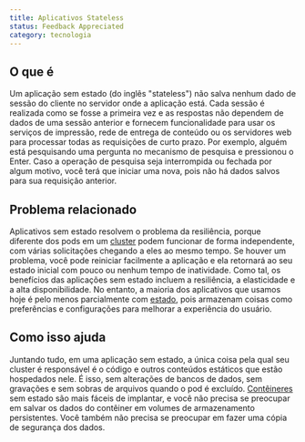 ```yaml
---
title: Aplicativos Stateless
status: Feedback Appreciated
category: tecnologia
---
```


## O que é

Um aplicação sem estado (do inglês "stateless") não salva nenhum dado de sessão do cliente no servidor onde a aplicação está. Cada sessão é realizada como se fosse a primeira vez e as respostas não dependem de dados de uma sessão anterior e fornecem funcionalidade para usar os serviços de impressão, rede de entrega de conteúdo ou os servidores web para processar todas as requisições de curto prazo. Por exemplo, alguém está pesquisando uma pergunta no mecanismo de pesquisa e pressionou o Enter. Caso a operação de pesquisa seja interrompida ou fechada por algum motivo, você terá que iniciar uma nova, pois não há dados salvos para sua requisição anterior.

## Problema relacionado

Aplicativos sem estado resolvem o problema da resiliência, porque diferente dos pods em um [cluster](/pt-br/cluster/) podem funcionar de forma independente, com várias solicitações chegando a eles ao mesmo tempo. Se houver um problema, você pode reiniciar facilmente a aplicação e ela retornará ao seu estado inicial com pouco ou nenhum tempo de inatividade. Como tal, os benefícios das aplicações sem estado incluem a resiliência, a elasticidade e a alta disponibilidade. No entanto, a maioria dos aplicativos que usamos hoje é pelo menos parcialmente com [estado](/pt-br/stateful_apps/), pois armazenam coisas como preferências e configurações para melhorar a experiência do usuário.

## Como isso ajuda

Juntando tudo, em uma aplicação sem estado, a única coisa pela qual seu cluster é responsável é o código e outros conteúdos estáticos que estão hospedados nele. É isso, sem alterações de bancos de dados, sem gravações e sem sobras de arquivos quando o pod é excluído. [Contêineres](/pt-br/container/) sem estado são mais fáceis de implantar, e você não precisa se preocupar em salvar os dados do contêiner em volumes de armazenamento persistentes. Você também não precisa se preocupar em fazer uma cópia de segurança dos dados.
